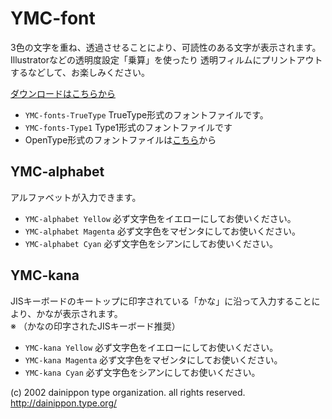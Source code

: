 # YMC-font


3色の文字を重ね、透過させることにより、可読性のある文字が表示されます。
Illustratorなどの透明度設定「乗算」を使ったり
透明フィルムにプリントアウトするなどして、お楽しみください。  

[ダウンロードはこちらから](https://github.com/dainippon-type/YMC-font/releases)

- `YMC-fonts-TrueType` TrueType形式のフォントファイルです。
- `YMC-fonts-Type1` Type1形式のフォントファイルです
- OpenType形式のフォントファイルは[こちら](https://github.com/dainippon-type/YMC-reunion)から

## YMC-alphabet
アルファベットが入力できます。

- `YMC-alphabet Yellow`    必ず文字色をイエローにしてお使いください。
- `YMC-alphabet Magenta`   必ず文字色をマゼンタにしてお使いください。
- `YMC-alphabet Cyan`      必ず文字色をシアンにしてお使いください。


## YMC-kana
JISキーボードのキートップに印字されている「かな」に沿って入力することにより、かなが表示されます。  
※ （かなの印字されたJISキーボード推奨）

- `YMC-kana Yellow`        必ず文字色をイエローにしてお使いください。
- `YMC-kana Magenta`       必ず文字色をマゼンタにしてお使いください。
- `YMC-kana Cyan`          必ず文字色をシアンにしてお使いください。



(c) 2002 dainippon type organization. all rights reserved.
http://dainippon.type.org/

